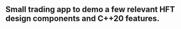 Small trading app to demo a few relevant HFT design components and C++20 features.
----------------------------------------------------------------------------------

